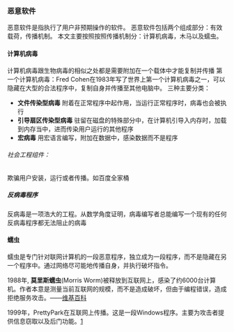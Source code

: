 ### 恶意软件
恶意软件是指执行了用户非预期操作的软件。
恶意软件包括两个组成部分：有效载荷，传播机制。
本文主要按照按照传播机制分：计算机病毒，木马以及蠕虫。

#### 计算机病毒
计算机病毒跟生物病毒的相似之处都是需要附加在一个载体中才能复制并传播
第一个计算机病毒：Fred Cohen在1983年写了世界上第一个计算机病毒之一，可以隐藏在大型的合法程序中，复制自身并传播至其他电脑中。
三种主要分类：
- **文件传染型病毒**
附着在正常程序中起作用，当运行正常程序时，病毒也会被执行
-  **引导扇区传染型病毒**
驻留在磁盘的特殊部分中，在计算机引导入内存时，加载到内存当中，进而传染用户运行的其他程序
-  **宏病毒**
用宏语言编写，附加在数据中，感染数据而不是程序

###### 社会工程组件：
欺骗用户安装，运行或者传播。如百度全家桶
##### 反病毒程序
反病毒是一项浩大的工程。从数学角度证明，病毒编写者总能编写一个现有的任何反病毒程序都无法阻止的病毒


#### 蠕虫
蠕虫是专门针对联网计算机的一段恶意程序，独立成为一段程序，而不是隐藏在另一个程序中。通过网络尽可能地传播自身，并执行破坏指令。

1988年, **莫里斯蠕虫**(Morris Worm)被释放到互联网上，感染了约6000台计算机。作者本意是测量当前互联网的规模，而不是造成破坏，但由于编程错误，造成拒绝服务攻击。——[维基百科](https://zh.wikipedia.org/wiki/%E8%8E%AB%E9%87%8C%E6%96%AF%E8%A0%95%E8%99%AB)

1999年，PrettyPark在互联网上传播。这是一段Windows程序。主要为攻击者提供信息窃取以及后门功能。[1](https://www.cknow.com/cms/vtutor/pretty-park.html)
